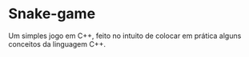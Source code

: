 # Snake-game
Um simples jogo em C++, feito no intuito de colocar em prática alguns conceitos da linguagem C++.
